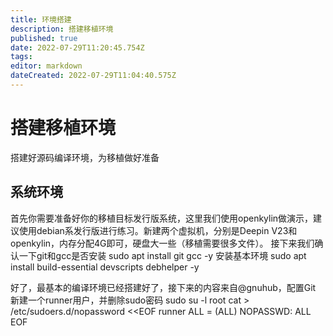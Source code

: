 ```yaml
---
title: 环境搭建
description: 搭建移植环境
published: true
date: 2022-07-29T11:20:45.754Z
tags: 
editor: markdown
dateCreated: 2022-07-29T11:04:40.575Z
---
```


# 搭建移植环境
搭建好源码编译环境，为移植做好准备
## 系统环境
首先你需要准备好你的移植目标发行版系统，这里我们使用openkylin做演示，建议使用debian系发行版进行练习。新建两个虚拟机，分别是Deepin V23和openkylin，内存分配4G即可，硬盘大一些（移植需要很多文件）。
接下来我们确认一下git和gcc是否安装
    	sudo apt install git gcc -y
安装基本环境
    	sudo apt install build-essential devscripts debhelper -y
      
好了，最基本的编译环境已经搭建好了，接下来的内容来自@gnuhub，配置Git
新建一个runner用户，并删除sudo密码
sudo su -l root
cat > /etc/sudoers.d/nopassword <<EOF
runner ALL = (ALL) NOPASSWD: ALL
EOF

    	
